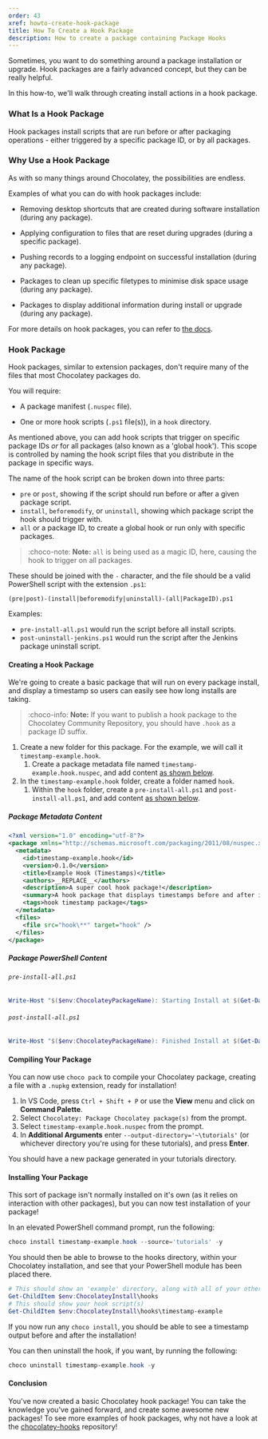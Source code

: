 ```yaml
---
order: 43
xref: howto-create-hook-package
title: How To Create a Hook Package
description: How to create a package containing Package Hooks
---
```


Sometimes, you want to do something around a package installation or upgrade. Hook packages are a fairly advanced concept, but they can be really helpful.

In this how-to, we'll walk through creating install actions in a hook package.

### What Is a Hook Package

Hook packages install scripts that are run before or after packaging operations - either triggered by a specific package ID, or by all packages.

### Why Use a Hook Package

As with so many things around Chocolatey, the possibilities are endless.

Examples of what you can do with hook packages include:

* Removing desktop shortcuts that are created during software installation (during any package).

* Applying configuration to files that are reset during upgrades (during a specific package).

* Pushing records to a logging endpoint on successful installation (during any package).

* Packages to clean up specific filetypes to minimise disk space usage (during any package).

* Packages to display additional information during install or upgrade (during any package).

For more details on hook packages, you can refer to [the docs](xref:hooks).

### Hook Package

Hook packages, similar to extension packages, don't require many of the files that most Chocolatey packages do.

You will require:

* A package manifest (`.nuspec` file).

* One or more hook scripts (`.ps1` file(s)), in a `hook` directory.

As mentioned above, you can add hook scripts that trigger on specific package IDs _or_ for all packages (also known as a 'global hook'). This scope is controlled by naming the hook script files that you distribute in the package in specific ways.

The name of the hook script can be broken down into three parts:

* `pre` or `post`, showing if the script should run before or after a given package script.
* `install`, `beforemodify`, or `uninstall`, showing which package script the hook should trigger with.
* `all` or a package ID, to create a global hook or run only with specific packages.

> :choco-note: **Note:** `all` is being used as a magic ID, here, causing the hook to trigger on all packages.

These should be joined with the `-` character, and the file should be a valid PowerShell script with the extension `.ps1`:

`(pre|post)-(install|beforemodify|uninstall)-(all|PackageID).ps1`

Examples:

* `pre-install-all.ps1` would run the script before all install scripts.
* `post-uninstall-jenkins.ps1` would run the script after the Jenkins package uninstall script.

#### Creating a Hook Package

We're going to create a basic package that will run on every package install, and display a timestamp so users can easily see how long installs are taking.

> :choco-info: **Note:** If you want to publish a hook package to the Chocolatey Community Repository, you should have `.hook` as a package ID suffix.

1. Create a new folder for this package. For the example, we will call it `timestamp-example.hook`.
    1. Create a package metadata file named `timestamp-example.hook.nuspec`, and add content [as shown below](#package-metadata-content).
1. In the `timestamp-example.hook` folder, create a folder named `hook`.
    1. Within the `hook` folder, create a `pre-install-all.ps1` and `post-install-all.ps1`, and add content [as shown below](#package-powershell-content).

##### Package Metadata Content

```xml
<?xml version="1.0" encoding="utf-8"?>
<package xmlns="http://schemas.microsoft.com/packaging/2011/08/nuspec.xsd">
  <metadata>
    <id>timestamp-example.hook</id>
    <version>0.1.0</version>
    <title>Example Hook (Timestamps)</title>
    <authors>__REPLACE__</authors>
    <description>A super cool hook package!</description>
    <summary>A hook package that displays timestamps before and after installs.</summary>
    <tags>hook timestamp package</tags>
  </metadata>
  <files>
    <file src="hook\**" target="hook" />
  </files>
</package>
```

##### Package PowerShell Content

###### `pre-install-all.ps1`

```powershell
Write-Host "$($env:ChocolateyPackageName): Starting Install at $(Get-Date)"
```

###### `post-install-all.ps1`

```powershell
Write-Host "$($env:ChocolateyPackageName): Finished Install at $(Get-Date)"
```

#### Compiling Your Package

You can now use `choco pack` to compile your Chocolatey package, creating a file with a `.nupkg` extension, ready for installation!

1. In VS Code, press `Ctrl + Shift + P` or use the **View** menu and click on **Command Palette**.
1. Select `Chocolatey: Package Chocolatey package(s)` from the prompt.
1. Select `timestamp-example.hook.nuspec` from the prompt.
1. In **Additional Arguments** enter `--output-directory='~\tutorials'` (or whichever directory you're using for these tutorials), and press **Enter**.

You should have a new package generated in your tutorials directory.

#### Installing Your Package

This sort of package isn't normally installed on it's own (as it relies on interaction with other packages), but you can now test installation of your package!

In an elevated PowerShell command prompt, run the following:

```powershell
choco install timestamp-example.hook --source='tutorials' -y
```

You should then be able to browse to the hooks directory, within your Chocolatey installation, and see that your PowerShell module has been placed there.

```powershell
# This should show an 'example' directory, along with all of your other installed extensions
Get-ChildItem $env:ChocolateyInstall\hooks
# This should show your hook script(s)
Get-ChildItem $env:ChocolateyInstall\hooks\timestamp-example
```

If you now run any `choco install`, you should be able to see a timestamp output before and after the installation!

You can then uninstall the hook, if you want, by running the following:

```powershell
choco uninstall timestamp-example.hook -y
```

#### Conclusion

You've now created a basic Chocolatey hook package! You can take the knowledge you've gained forward, and create some awesome new packages! To see more examples of hook packages, why not have a look at the [chocolatey-hooks](https://github.com/chocolatey-community/chocolatey-hooks) repository!
